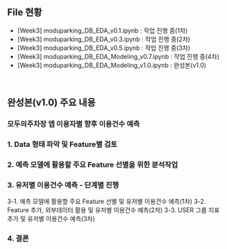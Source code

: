 ## File 현황

- [Week3] moduparking_DB_EDA_v0.1.ipynb : 작업 진행 중(1차)
- [Week3] moduparking_DB_EDA_v0.3.ipynb : 작업 진행 중(2차)
- [Week3] moduparking_DB_EDA_v0.5.ipynb : 작업 진행 중(3차)
- [Week3] moduparking_DB_EDA_Modeling_v0.7.ipynb : 작업 진행 중(4차)
- [Week3] moduparking_DB_EDA_Modeling_v1.0.ipynb : 완성본(v1.0)

<br/>

## 완성본(v1.0) 주요 내용

### 모두의주차장 앱 이용자별 향후 이용건수 예측

### 1. Data 형태 파악 및 Feature별 검토

### 2. 예측 모델에 활용할 주요 Feature 선별을 위한 분석작업

### 3. 유저별 이용건수 예측 - 단계별 진행

3-1. 예측 모델에 활용할 주요 Feature 선별 및 유저별 이용건수 예측(1차)
3-2. Feature 추가, 외부데이터 활용 및 유저별 이용건수 예측(2차)
3-3. USER 그룹 지표 추가 및 유저별 이용건수 예측(3차)

### 4. 결론
